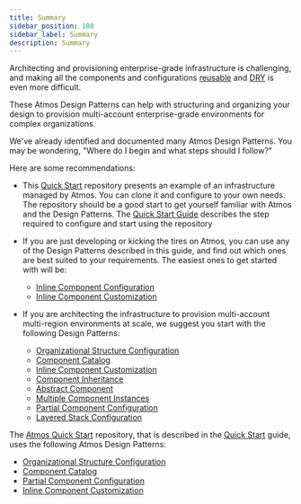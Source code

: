```yaml
---
title: Summary
sidebar_position: 100
sidebar_label: Summary
description: Summary
---
```


Architecting and provisioning enterprise-grade infrastructure is challenging, and making all the components and
configurations [reusable](https://en.wikipedia.org/wiki/Reusability) and [DRY](https://en.wikipedia.org/wiki/Don%27t_repeat_yourself) is even more
difficult.

These Atmos Design Patterns can help with structuring and organizing your design to provision multi-account enterprise-grade environments for complex
organizations.

We've already identified and documented many Atmos Design Patterns.
You may be wondering, "Where do I begin and what steps should I follow?"

Here are some recommendations:

- This [Quick Start](https://github.com/cloudposse/atmos/tree/master/examples/quick-start) repository presents an example of an infrastructure managed
  by Atmos. You can clone it and configure to your own needs. The repository should be a good start to get yourself familiar with Atmos and the
  Design Patterns. The [Quick Start Guide](/quick-start) describes the step required to configure and start using the repository

- If you are just developing or kicking the tires on Atmos, you can use any of the Design Patterns described in this guide, and find out which ones
  are best suited to your requirements. The easiest ones to get started with will be:

  - [Inline Component Configuration](/design-patterns/inline-component-configuration)
  - [Inline Component Customization](/design-patterns/inline-component-customization)

- If you are architecting the infrastructure to provision multi-account multi-region environments at scale, we suggest you start with the
  following Design Patterns:

  - [Organizational Structure Configuration](/design-patterns/organizational-structure-configuration)
  - [Component Catalog](/design-patterns/component-catalog)
  - [Inline Component Customization](/design-patterns/inline-component-customization)
  - [Component Inheritance](/design-patterns/component-inheritance)
  - [Abstract Component](/design-patterns/abstract-component)
  - [Multiple Component Instances](/design-patterns/multiple-component-instances)
  - [Partial Component Configuration](/design-patterns/partial-component-configuration)
  - [Layered Stack Configuration](/design-patterns/layered-stack-configuration)

The [Atmos Quick Start](https://github.com/cloudposse/atmos/tree/master/examples/quick-start) repository, that is described in
the [Quick Start](/quick-start) guide, uses the following Atmos Design Patterns:

- [Organizational Structure Configuration](/design-patterns/organizational-structure-configuration)
- [Component Catalog](/design-patterns/component-catalog)
- [Partial Component Configuration](/design-patterns/partial-component-configuration)
- [Inline Component Customization](/design-patterns/inline-component-customization)
